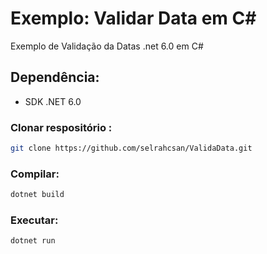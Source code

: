 # Exemplo: Validar Data em C#

Exemplo de Validação da Datas .net 6.0 em C# 

## Dependência:

* SDK .NET 6.0

### Clonar respositório :

```bash
git clone https://github.com/selrahcsan/ValidaData.git  
```

### Compilar:

```bash
dotnet build   
```

### Executar:

```bash
dotnet run   
```



